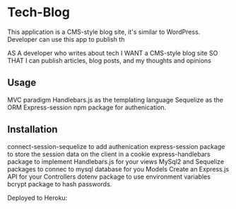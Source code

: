 # Tech-Blog
This application is a CMS-style blog site, it's similar to WordPress.
Developer can use this app to publish th

AS A developer who writes about tech
I WANT a CMS-style blog site
SO THAT I can publish articles, blog posts, and my thoughts and opinions

## Usage
MVC paradigm
Handlebars.js as the templating language
Sequelize as the ORM
Express-session npm package for authenication.

## Installation
connect-session-sequelize to add authenication
express-session package to store the session data on the client in a cookie
express-handlebars package to implement Handlebars.js for your views
MySql2 and Sequelize packages to connec to mysql database for you Models
Create an Express.js API for your Controllers
dotenv package to use environment variables
bcrypt package to hash passwords.

Deployed to Heroku: 

